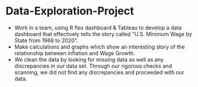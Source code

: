 # Data-Exploration-Project

- Work in a team, using R flex dashboard & Tableau to develop a data dashboard that effectively tells the story called "U.S. Minimum Wage by State from 1968 to 2020”.
- Make calculations and graphs which show an interesting story of the relationship between inflation and Wage Growth.
-  We clean the data by looking for missing data as well as any discrepancies in our data set. Through our rigorous checks and scanning, we did not find any discrepancies and proceeded with our data.
